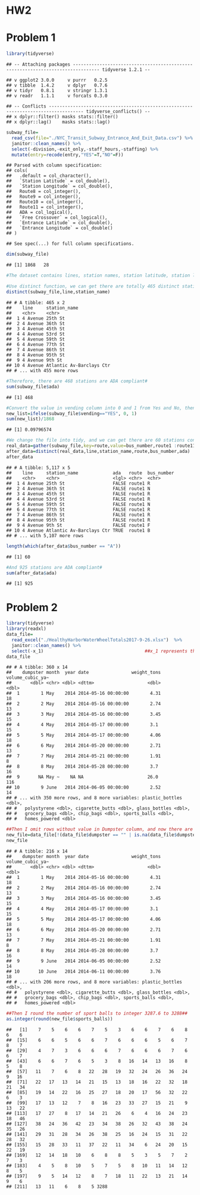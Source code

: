 HW2
================

Problem 1
=========

``` r
library(tidyverse)
```

    ## -- Attaching packages -------------------------------------------------------------------------------- tidyverse 1.2.1 --

    ## v ggplot2 3.0.0     v purrr   0.2.5
    ## v tibble  1.4.2     v dplyr   0.7.6
    ## v tidyr   0.8.1     v stringr 1.3.1
    ## v readr   1.1.1     v forcats 0.3.0

    ## -- Conflicts ----------------------------------------------------------------------------------- tidyverse_conflicts() --
    ## x dplyr::filter() masks stats::filter()
    ## x dplyr::lag()    masks stats::lag()

``` r
subway_file=
  read_csv(file="./NYC_Transit_Subway_Entrance_And_Exit_Data.csv") %>%
  janitor::clean_names() %>%
  select(-division,-exit_only,-staff_hours,-staffing) %>%
  mutate(entry=recode(entry,"YES"=T,"NO"=F))
```

    ## Parsed with column specification:
    ## cols(
    ##   .default = col_character(),
    ##   `Station Latitude` = col_double(),
    ##   `Station Longitude` = col_double(),
    ##   Route8 = col_integer(),
    ##   Route9 = col_integer(),
    ##   Route10 = col_integer(),
    ##   Route11 = col_integer(),
    ##   ADA = col_logical(),
    ##   `Free Crossover` = col_logical(),
    ##   `Entrance Latitude` = col_double(),
    ##   `Entrance Longitude` = col_double()
    ## )

    ## See spec(...) for full column specifications.

``` r
dim(subway_file)  
```

    ## [1] 1868   28

``` r
#The dataset contains lines, station names, station latitude, station longitude, routes, entrance type, entry, vending, ADA, ADA notes, and the dimension is 1868x28 #

#Use distinct function, we can get there are totally 465 distinct stations#
distinct(subway_file,line,station_name) 
```

    ## # A tibble: 465 x 2
    ##    line     station_name            
    ##    <chr>    <chr>                   
    ##  1 4 Avenue 25th St                 
    ##  2 4 Avenue 36th St                 
    ##  3 4 Avenue 45th St                 
    ##  4 4 Avenue 53rd St                 
    ##  5 4 Avenue 59th St                 
    ##  6 4 Avenue 77th St                 
    ##  7 4 Avenue 86th St                 
    ##  8 4 Avenue 95th St                 
    ##  9 4 Avenue 9th St                  
    ## 10 4 Avenue Atlantic Av-Barclays Ctr
    ## # ... with 455 more rows

``` r
#Therefore, there are 468 stations are ADA compliant#
sum(subway_file$ada)     
```

    ## [1] 468

``` r
#Convert the value in vending column into 0 and 1 from Yes and No, then we get 183 stations without vending. Using 183 diveded by total station number 1868, then we can get the proportion of station without vending#
new_list=ifelse(subway_file$vending=="YES", 0, 1)
sum(new_list)/1868
```

    ## [1] 0.09796574

``` r
#We change the file into tidy, and we can get there are 60 stations containing A#
real_data=gather(subway_file,key=route,value=bus_number,route1 :route11)
after_data=distinct(real_data,line,station_name,route,bus_number,ada) 
after_data
```

    ## # A tibble: 5,117 x 5
    ##    line     station_name             ada   route  bus_number
    ##    <chr>    <chr>                    <lgl> <chr>  <chr>     
    ##  1 4 Avenue 25th St                  FALSE route1 R         
    ##  2 4 Avenue 36th St                  FALSE route1 N         
    ##  3 4 Avenue 45th St                  FALSE route1 R         
    ##  4 4 Avenue 53rd St                  FALSE route1 R         
    ##  5 4 Avenue 59th St                  FALSE route1 N         
    ##  6 4 Avenue 77th St                  FALSE route1 R         
    ##  7 4 Avenue 86th St                  FALSE route1 R         
    ##  8 4 Avenue 95th St                  FALSE route1 R         
    ##  9 4 Avenue 9th St                   FALSE route1 F         
    ## 10 4 Avenue Atlantic Av-Barclays Ctr TRUE  route1 B         
    ## # ... with 5,107 more rows

``` r
length(which(after_data$bus_number == "A")) 
```

    ## [1] 60

``` r
#And 925 stations are ADA compliant#
sum(after_data$ada)
```

    ## [1] 925

Problem 2
=========

``` r
library(tidyverse)
library(readxl)
data_file=
  read_excel("./HealthyHarborWaterWheelTotals2017-9-26.xlsx")  %>%
  janitor::clean_names() %>%
  select(-x_1)                                      ##x_1 represents the columns containing notes##
data_file
```

    ## # A tibble: 360 x 14
    ##    dumpster month  year date                weight_tons volume_cubic_ya~
    ##       <dbl> <chr> <dbl> <dttm>                    <dbl>            <dbl>
    ##  1        1 May    2014 2014-05-16 00:00:00        4.31               18
    ##  2        2 May    2014 2014-05-16 00:00:00        2.74               13
    ##  3        3 May    2014 2014-05-16 00:00:00        3.45               15
    ##  4        4 May    2014 2014-05-17 00:00:00        3.1                15
    ##  5        5 May    2014 2014-05-17 00:00:00        4.06               18
    ##  6        6 May    2014 2014-05-20 00:00:00        2.71               13
    ##  7        7 May    2014 2014-05-21 00:00:00        1.91                8
    ##  8        8 May    2014 2014-05-28 00:00:00        3.7                16
    ##  9       NA May ~    NA NA                        26.0               116
    ## 10        9 June   2014 2014-06-05 00:00:00        2.52               14
    ## # ... with 350 more rows, and 8 more variables: plastic_bottles <dbl>,
    ## #   polystyrene <dbl>, cigarette_butts <dbl>, glass_bottles <dbl>,
    ## #   grocery_bags <dbl>, chip_bags <dbl>, sports_balls <dbl>,
    ## #   homes_powered <dbl>

``` r
##Then I omit rows without value in Dumpster column, and now there are 206 rows left##  
new_file=data_file[!(data_file$dumpster == "" | is.na(data_file$dumpster)), ]
new_file
```

    ## # A tibble: 216 x 14
    ##    dumpster month  year date                weight_tons volume_cubic_ya~
    ##       <dbl> <chr> <dbl> <dttm>                    <dbl>            <dbl>
    ##  1        1 May    2014 2014-05-16 00:00:00        4.31               18
    ##  2        2 May    2014 2014-05-16 00:00:00        2.74               13
    ##  3        3 May    2014 2014-05-16 00:00:00        3.45               15
    ##  4        4 May    2014 2014-05-17 00:00:00        3.1                15
    ##  5        5 May    2014 2014-05-17 00:00:00        4.06               18
    ##  6        6 May    2014 2014-05-20 00:00:00        2.71               13
    ##  7        7 May    2014 2014-05-21 00:00:00        1.91                8
    ##  8        8 May    2014 2014-05-28 00:00:00        3.7                16
    ##  9        9 June   2014 2014-06-05 00:00:00        2.52               14
    ## 10       10 June   2014 2014-06-11 00:00:00        3.76               18
    ## # ... with 206 more rows, and 8 more variables: plastic_bottles <dbl>,
    ## #   polystyrene <dbl>, cigarette_butts <dbl>, glass_bottles <dbl>,
    ## #   grocery_bags <dbl>, chip_bags <dbl>, sports_balls <dbl>,
    ## #   homes_powered <dbl>

``` r
##Then I round the number of sport balls to integer 3287.6 to 3288##
as.integer(round(new_file$sports_balls))
```

    ##   [1]    7    5    6    6    7    5    3    6    6    7    6    8    6    6
    ##  [15]    6    6    5    6    6    7    6    6    6    5    6    7    8    7
    ##  [29]    4    7    3    6    6    6    7    6    6    6    7    6    6    7
    ##  [43]    6    6    7    6    5    3    8   16   14   13   16    8    5    8
    ##  [57]   11    7    6    8   22   28   19   32   24   26   36   24    9   16
    ##  [71]   22   17   13   14   21   15   13   18   16   22   32   18   21   34
    ##  [85]   19   14   22   16   25   27   18   20   17   56   32   22    6    3
    ##  [99]   17   13   12    7    8   16   23   33   27   15   21    9   13   22
    ## [113]   17   27    8   17   14   21   26    6    4   16   24   23   18   46
    ## [127]   38   24   36   42   23   34   38   26   32   43   38   24   35   26
    ## [141]   29   31   28   34   26   38   25   16   24   15   31   22   28   32
    ## [155]   15   28   33   11   37   22   11   34    6   24   20   15   22   19
    ## [169]   12   14   18   10    6    8    8    5    3    5    7    2    7    3
    ## [183]    4    5    8   10    5    7    5    8   10   11   14   12    8    5
    ## [197]    9    5   14   12    8    7   18   11   22   13   21   14    9    6
    ## [211]   13   11    6    8    5 3288
